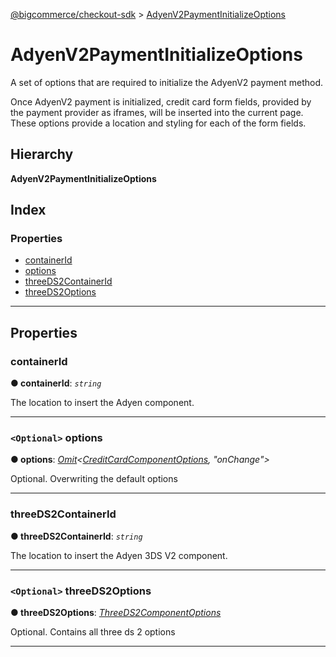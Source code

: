 [@bigcommerce/checkout-sdk](../README.md) > [AdyenV2PaymentInitializeOptions](../interfaces/adyenv2paymentinitializeoptions.md)

# AdyenV2PaymentInitializeOptions

A set of options that are required to initialize the AdyenV2 payment method.

Once AdyenV2 payment is initialized, credit card form fields, provided by the payment provider as iframes, will be inserted into the current page. These options provide a location and styling for each of the form fields.

## Hierarchy

**AdyenV2PaymentInitializeOptions**

## Index

### Properties

* [containerId](adyenv2paymentinitializeoptions.md#containerid)
* [options](adyenv2paymentinitializeoptions.md#options)
* [threeDS2ContainerId](adyenv2paymentinitializeoptions.md#threeds2containerid)
* [threeDS2Options](adyenv2paymentinitializeoptions.md#threeds2options)

---

## Properties

<a id="containerid"></a>

###  containerId

**● containerId**: *`string`*

The location to insert the Adyen component.

___
<a id="options"></a>

### `<Optional>` options

**● options**: *[Omit](../#omit)<[CreditCardComponentOptions](creditcardcomponentoptions.md), "onChange">*

Optional. Overwriting the default options

___
<a id="threeds2containerid"></a>

###  threeDS2ContainerId

**● threeDS2ContainerId**: *`string`*

The location to insert the Adyen 3DS V2 component.

___
<a id="threeds2options"></a>

### `<Optional>` threeDS2Options

**● threeDS2Options**: *[ThreeDS2ComponentOptions](threeds2componentoptions.md)*

Optional. Contains all three ds 2 options

___

